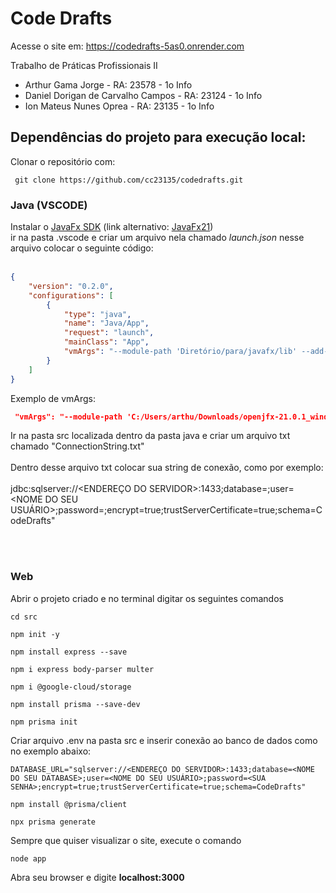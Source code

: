 <h1>Code Drafts</h1>
Acesse o site em: <a href="https://codedrafts-5as0.onrender.com/"  target="_blank" >https://codedrafts-5as0.onrender.com</a>

Trabalho de Práticas Profissionais II

* Arthur Gama Jorge                    - RA: 23578  - 1o Info
* Daniel Dorigan de Carvalho Campos    - RA: 23124  - 1o Info
* Ion Mateus Nunes Oprea               - RA: 23135  - 1o Info


<h2>Dependências do projeto para execução local:</h2>

Clonar o repositório com:

```console
 git clone https://github.com/cc23135/codedrafts.git
```

<h3>Java (VSCODE)</h3>
Instalar o <a href="https://openjfx.io/"> JavaFx SDK</a> (link alternativo: <a href="https://jdk.java.net/javafx21/"> JavaFx21</a>) <br>
ir na pasta .vscode e criar um arquivo nela chamado <i>launch.json</i>
nesse arquivo colocar o seguinte código: <br><br>

```json
{
    "version": "0.2.0",
    "configurations": [
        {
            "type": "java",
            "name": "Java/App",
            "request": "launch",
            "mainClass": "App",
            "vmArgs": "--module-path 'Diretório/para/javafx/lib' --add-modules javafx.controls,javafx.fxml"
        }
    ]
}
```

Exemplo de vmArgs:
```json
 "vmArgs": "--module-path 'C:/Users/arthu/Downloads/openjfx-21.0.1_windows-x64_bin-sdk/javafx-sdk-21.0.1/lib' --add-modules javafx.controls,javafx.fxml"
```
Ir na pasta src localizada dentro da pasta java e criar um arquivo txt chamado "ConnectionString.txt" <br><br>
Dentro desse arquivo txt colocar sua string de conexão, como por exemplo: <br><br>
jdbc:sqlserver://<ENDEREÇO DO SERVIDOR>:1433;database=<NOME DO SEU DATABASE>;user=<NOME DO SEU USUÁRIO>;password=<SUA SENHA>;encrypt=true;trustServerCertificate=true;schema=CodeDrafts"

<br><br>
<h3>Web</h3>
Abrir o projeto criado e no terminal digitar os seguintes comandos

```console
cd src
```

```console
npm init -y
```

```console
npm install express --save
```

```console
npm i express body-parser multer
```

```console
npm i @google-cloud/storage
```

```console
npm install prisma --save-dev
```

```console
npm prisma init
```

Criar arquivo .env na pasta src e inserir conexão ao banco de dados como no exemplo abaixo:
```console
DATABASE_URL="sqlserver://<ENDEREÇO DO SERVIDOR>:1433;database=<NOME DO SEU DATABASE>;user=<NOME DO SEU USUÁRIO>;password=<SUA SENHA>;encrypt=true;trustServerCertificate=true;schema=CodeDrafts"
```

```console
npm install @prisma/client
```

```console
npx prisma generate
```

Sempre que quiser visualizar o site, execute o comando
```console
node app
```
Abra seu browser e digite <b> localhost:3000 </b> 
